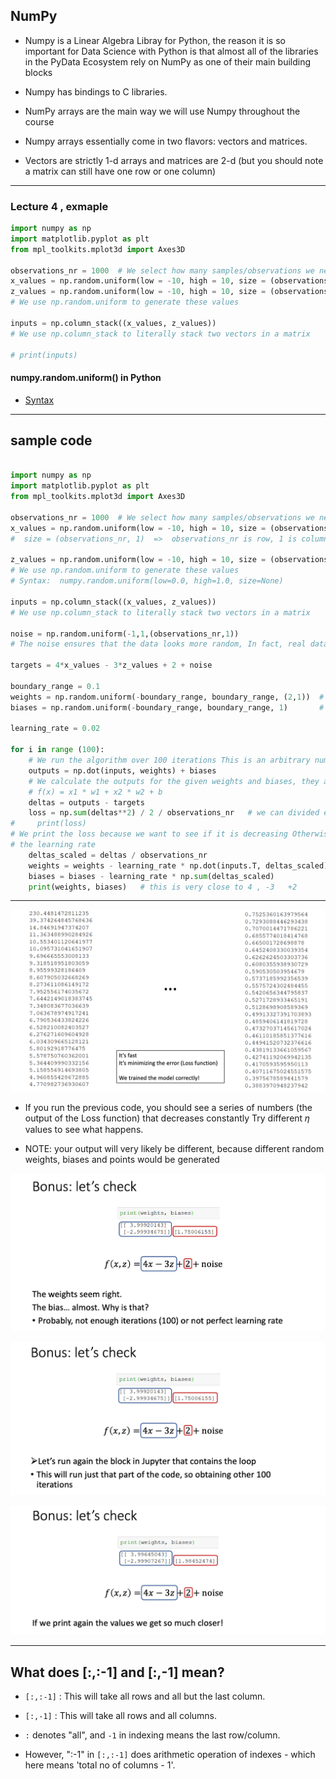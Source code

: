 ## NumPy

- Numpy is a Linear Algebra Libray for Python, the reason it is so important for Data Science
  with Python is that almost all of the libraries in the PyData Ecosystem rely on NumPy as one
  of their main building blocks
- Numpy has bindings to C libraries.


- NumPy arrays are the main way we will use Numpy throughout the course
- Numpy arrays essentially come in two flavors: vectors and matrices.
- Vectors are strictly 1-d arrays and matrices are 2-d (but you should note a matrix can still
  have one row or one column)

---


### Lecture 4 , exmaple

```python
import numpy as np
import matplotlib.pyplot as plt
from mpl_toolkits.mplot3d import Axes3D

observations_nr = 1000  # We select how many samples/observations we need (observations_nr)
x_values = np.random.uniform(low = -10, high = 10, size = (observations_nr, 1))
z_values = np.random.uniform(low = -10, high = 10, size = (observations_nr, 1))
# We use np.random.uniform to generate these values

inputs = np.column_stack((x_values, z_values)) 
# We use np.column_stack to literally stack two vectors in a matrix

# print(inputs)
```


#### numpy.random.uniform() in Python

- [Syntax](https://www.geeksforgeeks.org/numpy-random-uniform-in-python/)

---

## sample code


```python

import numpy as np
import matplotlib.pyplot as plt
from mpl_toolkits.mplot3d import Axes3D

observations_nr = 1000  # We select how many samples/observations we need (observations_nr)
x_values = np.random.uniform(low = -10, high = 10, size = (observations_nr, 1))
#  size = (observations_nr, 1)  =>  observations_nr is row, 1 is column

z_values = np.random.uniform(low = -10, high = 10, size = (observations_nr, 1))
# We use np.random.uniform to generate these values
# Syntax:  numpy.random.uniform(low=0.0, high=1.0, size=None)

inputs = np.column_stack((x_values, z_values)) 
# We use np.column_stack to literally stack two vectors in a matrix

noise = np.random.uniform(-1,1,(observations_nr,1)) 
# The noise ensures that the data looks more random, In fact, real data always contains noise

targets = 4*x_values - 3*z_values + 2 + noise

boundary_range = 0.1
weights = np.random.uniform(-boundary_range, boundary_range, (2,1))  # w => 2 * 1
biases = np.random.uniform(-boundary_range, boundary_range, 1)       # b => 1 * 1

learning_rate = 0.02

for i in range (100):          
    # We run the algorithm over 100 iterations This is an arbitrary number
    outputs = np.dot(inputs, weights) + biases 
    # We calculate the outputs for the given weights and biases, they are random
    # f(x) = x1 * w1 + x2 * w2 + b
    deltas = outputs - targets
    loss = np.sum(deltas**2) / 2 / observations_nr   # we can divided every constant
#     print(loss)     
# We print the loss because we want to see if it is decreasing Otherwise, we need to change
# the learning rate
    deltas_scaled = deltas / observations_nr
    weights = weights - learning_rate * np.dot(inputs.T, deltas_scaled)
    biases = biases - learning_rate * np.sum(deltas_scaled)
    print(weights, biases)   # this is very close to 4 , -3   +2

```

---

![](img/2020-10-03-14-31-22.png)

- If you run the previous code, you should see a series of numbers (the output of the Loss function) 
  that decreases constantly Try different 𝜂 values to see what happens.

- NOTE: your output will very likely be different, because different random weights, biases and 
  points would be generated 


![](img/2020-10-03-14-33-19.png)

![](img/2020-10-03-14-33-44.png)

![](img/2020-10-03-14-34-05.png)


---



## What does [:,:-1] and [:,-1] mean?

- `[:,:-1]` : This will take all rows and all but the last column.
- `[:,-1]` : This will take all rows and all columns.

- `:` denotes "all", and `-1` in indexing means the last row/column.

- However, ":-1" in `[:,:-1]` does arithmetic operation of indexes - which here means 'total no of columns - 1'.








